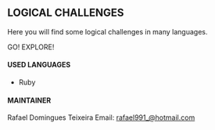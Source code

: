 ## LOGICAL CHALLENGES
Here you will find some logical challenges in many languages.

GO! EXPLORE!

#### USED LANGUAGES
- Ruby

#### MAINTAINER
Rafael Domingues Teixeira
Email: <rafael991_@hotmail.com>
